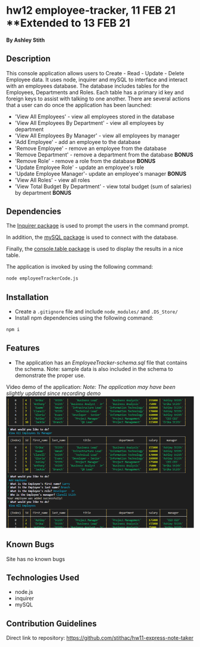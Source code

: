 # hw12 employee-tracker, 11 FEB 21 **Extended to 13 FEB 21

#### By Ashley Stith

## Description
This console application allows users to Create - Read - Update - Delete Employee data.  It uses node, inquirer and mySQL to interface and interact with an employees database.  The database includes tables for the Employees, Departments and Roles.  Each table has a primary id key and foreign keys to assist with talking to one another.  There are several actions that a user can do once the application has been launched:

* 'View All Employees' - view all employees stored in the database
* 'View All Employees By Department' - view all employees by department
* 'View All Employees By Manager' - view all employees by manager
* 'Add Employee' - add an employee to the database
* 'Remove Employee' - remove an employee from the database
* 'Remove Department' - remove a department from the database **BONUS**
* 'Remove Role' - remove a role from the database **BONUS**
* 'Update Employee Role' - update an employee's role
* 'Update Employee Manager'- update an employee's manager **BONUS**
* 'View All Roles' - view all roles
* 'View Total Budget By Department' - view total budget (sum of salaries) by department **BONUS**


## Dependencies
The [Inquirer package](https://www.npmjs.com/package/inquirer) is used to prompt the users in the command prompt.

In addition, the [mySQL package](https://www.npmjs.com/package/inquirer) is used to connect with the database.

Finally, the [console.table package](https://www.npmjs.com/package/console.table) is used to display the results in a nice table.

The application is invoked by using the following command:

```bash
node employeeTrackerCode.js
```

## Installation
* Create a `.gitignore` file and include `node_modules/` and `.DS_Store/`
* Install npm dependencies using the following command:
```bash
npm i
```
## Features
* The application has an *EmployeeTracker-schema.sql* file that contains the schema.  Note: sample data is also included in the schema to demonstrate the proper use.

Video demo of the application: *Note: The application may have been slightly updated since recording demo*
[![Video](./Assets/screenshot.PNG)](https://drive.google.com/file/d/1b9-aPhhIyiap4yodQx7JhXBcmJ2Ksn0K/view)

## Known Bugs
Site has no known bugs

## Technologies Used
* node.js
* inquirer
* mySQL

## Contribution Guidelines
Direct link to repository: https://github.com/stithac/hw11-express-note-taker


